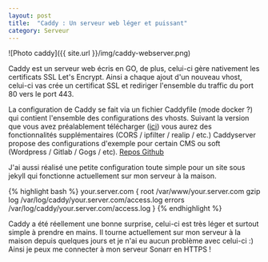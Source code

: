 ```yaml
---
layout: post
title:  "Caddy : Un serveur web léger et puissant"
category: Serveur
---
```


![Photo caddy]({{ site.url }}/img/caddy-webserver.png)

Caddy est un serveur web écris en GO, de plus, celui-ci gère nativement les certificats SSL Let's Encrypt. Ainsi a chaque ajout d'un nouveau vhost, celui-ci vas crée un certificat SSL et rediriger l'ensemble du traffic du port 80 vers le port 443.

La configuration de Caddy se fait via un fichier Caddyfile (mode docker ?) qui contient l'ensemble des configurations des vhosts. Suivant la version que vous avez préalablement télécharger ([ici](https://caddyserver.com/download)) vous aurez des fonctionnalités supplémentaires (CORS / ipfilter / realip / etc.)
Caddyserver propose des configurations d'exemple pour certain CMS ou soft (Wordpress / Gitlab / Gogs / etc). [Repos Github](https://github.com/caddyserver/examples)

J'ai aussi réalisé une petite configuration toute simple pour un site sous jekyll qui fonctionne actuellement sur mon serveur à la maison.

{% highlight bash %}
your.server.com {
root    /var/www/your.server.com
gzip
log     /var/log/caddy/your.server.com/access.log
errors  /var/log/caddy/your.server.com/access.log
}
{% endhighlight %}

Caddy a été réellement une bonne surprise, celui-ci est très léger et surtout simple à prendre en mains. Il tourne actuellement sur mon serveur à la maison depuis quelques jours et je n'ai eu aucun problème avec celui-ci :) Ainsi je peux me connecter à mon serveur Sonarr en HTTPS !  
